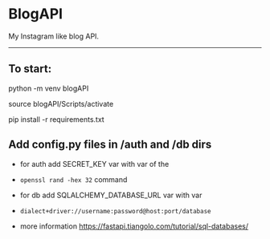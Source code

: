 # BlogAPI
My Instagram like blog API.


***

## To start:
python -m venv blogAPI

source blogAPI/Scripts/activate

pip install -r requirements.txt

## Add config.py files in /auth and /db dirs

- for auth add SECRET_KEY var with var of the
- `openssl rand -hex 32` command


- for db add SQLALCHEMY_DATABASE_URL var with var
- `dialect+driver://username:password@host:port/database
`
- more information https://fastapi.tiangolo.com/tutorial/sql-databases/